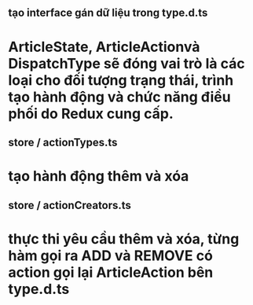 ## tạo interface gán dữ liệu trong type.d.ts

# ArticleState, ArticleActionvà DispatchType sẽ đóng vai trò là các loại cho đối tượng trạng thái, trình tạo hành động và chức năng điều phối do Redux cung cấp.

## store / actionTypes.ts
# tạo hành động thêm và xóa

## store / actionCreators.ts 
# thực thi yêu cầu thêm và xóa, từng hàm gọi ra ADD và REMOVE có action gọi lại ArticleAction bên type.d.ts